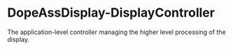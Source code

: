 # DopeAssDisplay-DisplayController
The application-level controller managing the higher level processing of the display.
